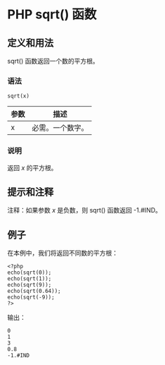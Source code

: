 # PHP sqrt() 函数



## 定义和用法

sqrt() 函数返回一个数的平方根。

### 语法

```
sqrt(x)
```

| 参数 | 描述 |
| --- | --- |
| x | 必需。一个数字。 |

### 说明

返回 _x_ 的平方根。

## 提示和注释

注释：如果参数 _x_ 是负数，则 sqrt() 函数返回 -1.#IND。

## 例子

在本例中，我们将返回不同数的平方根：

```
<?php
echo(sqrt(0));
echo(sqrt(1));
echo(sqrt(9));
echo(sqrt(0.64));
echo(sqrt(-9));
?>
```

输出：

```
0
1
3
0.8
-1.#IND
```



